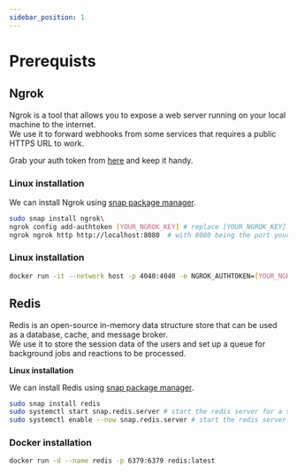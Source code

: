 ```yaml
---
sidebar_position: 1
---
```


# Prerequists

## Ngrok

Ngrok is a tool that allows you to expose a web server running on your local machine to the internet.\
We use it to forward webhooks from some services that requires a public HTTPS URL to work.

Grab your auth token from [here](https://dashboard.ngrok.com/get-started/setup) and keep it handy.

### Linux installation


We can install Ngrok using [snap package manager](https://snapcraft.io/docs/installing-snapd).

```bash
sudo snap install ngrok\
ngrok config add-authtoken [YOUR_NGROK_KEY] # replace [YOUR_NGROK_KEY] by your actual nrok auth token
ngrok ngrok http http://localhost:8080  # with 8080 being the port your web is running on
```

### Linux installation

```bash
docker run -it --network host -p 4040:4040 -e NGROK_AUTHTOKEN=[YOUR_NGROK_KEY] ngrok/ngrok:latest http http://localhost:8080 # replace [YOUR_NGROK_KEY] by your actual nrok auth token
```

## Redis

Redis is an open-source in-memory data structure store that can be used as a database, cache, and message broker.\
We use it to store the session data of the users and set up a queue for background jobs and reactions to be processed.

**Linux installation**

We can install Redis using [snap package manager](https://snapcraft.io/docs/installing-snapd).

```bash
sudo snap install redis
sudo systemctl start snap.redis.server # start the redis server for a single time
sudo systemctl enable --now snap.redis.server # start the redis server on boot
```

### Docker installation

```bash
docker run -d --name redis -p 6379:6379 redis:latest
```
